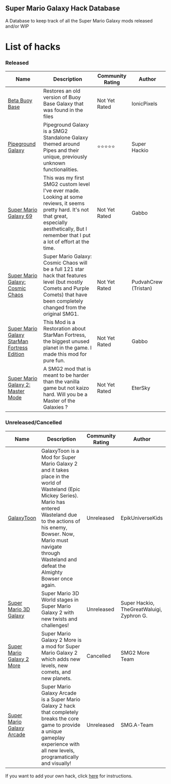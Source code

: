 ## Super Mario Galaxy Hack Database

A Database to keep track of all the Super Mario Galaxy mods released and/or WIP

# List of hacks

### Released

| Name | Description | Community Rating | Author |
| --- | --- | --- | --- | 
| [Beta Buoy Base](Released/Beta_Buoy_Base) | Restores an old version of Buoy Base Galaxy that was found in the files | Not Yet Rated | IonicPixels |
| [Pipeground Galaxy](Released/Pipeground) | Pipeground Galaxy is a SMG2 Standalone Galaxy themed around Pipes and their unique, previously unknown functionalities. | ⭐⭐⭐⭐⭐ | Super Hackio |
| [Super Mario Galaxy 69](Released/SMG69) | This was my first SMG2 custom level I've ever made. Looking at some reviews, it seems pretty hard. It's not that great, especially aesthetically, But I remember that I put a lot of effort at the time. | Not Yet Rated | Gabbo |
| [Super Mario Galaxy: Cosmic Chaos](Released/SMGCC) | Super Mario Galaxy: Cosmic Chaos will be a full 121 star hack that features level (but mostly Comets and Purple Comets) that have been completely changed from the original SMG1. | Not Yet Rated | PudvahCrew (Tristan) |
| [Super Mario Galaxy StarMan Fortress Edition](Released/SMGSFE) | This Mod is a Restoration about StarMan Fortress, the biggest unused planet in the game. I made this mod for pure fun. | Not Yet Rated | Gabbo |
| [Super Mario Galaxy 2: Master Mode](Released/SMG2Master) | A SMG2 mod that is meant to be harder than the vanilla game but not kaizo hard. Will you be a Master of the Galaxies ? | Not Yet Rated | EterSky |

### Unreleased/Cancelled

| Name | Description | Community Rating | Author |
| --- | --- | --- | --- | 
| [GalaxyToon](Unreleased/GT) | GalaxyToon is a Mod for Super Mario Galaxy 2 and it takes place in the world of Wasteland (Epic Mickey Series). Mario has entered Wasteland due to the actions of his enemy, Bowser. Now, Mario must navigate through Wasteland and defeat the Almighty Bowser once again. | Unreleased | EpikUniverseKids |
| [Super Mario 3D Galaxy](Unreleased/SM3DG) | Super Mario 3D World stages in Super Mario Galaxy 2 with new twists and challenges! | Unreleased | Super Hackio, TheGreatWaluigi, Zyphron G. |
| [Super Mario Galaxy 2 More](Cancelled/SMG2More) | Super Mario Galaxy 2 More is a mod for Super Mario Galaxy 2 which adds new levels, new comets, and new planets. | Cancelled | SMG2 More Team |
| [Super Mario Galaxy Arcade](Unreleased/SMGA) | Super Mario Galaxy Arcade is a Super Mario Galaxy 2 hack that completely breaks the core game to provide a unique gameplay experience with all new levels, programatically and visually! | Unreleased | SMG.A-Team |

If you want to add your own hack, click [here](/Other) for instructions.